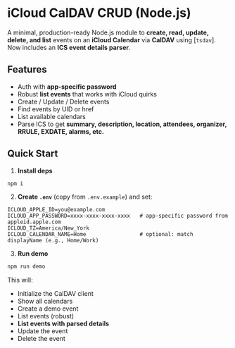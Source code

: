 # iCloud CalDAV CRUD (Node.js)

A minimal, production-ready Node.js module to **create, read, update, delete, and list** events on an **iCloud Calendar** via **CalDAV** using [`tsdav`]. Now includes an **ICS event details parser**.

## Features
- Auth with **app-specific password**
- Robust **list events** that works with iCloud quirks
- Create / Update / Delete events
- Find events by UID or href
- List available calendars
- Parse ICS to get **summary, description, location, attendees, organizer, RRULE, EXDATE, alarms, etc.**

## Quick Start

1) **Install deps**

```bash
npm i
```

2) **Create `.env`** (copy from `.env.example`) and set:
```
ICLOUD_APPLE_ID=you@example.com
ICLOUD_APP_PASSWORD=xxxx-xxxx-xxxx-xxxx   # app-specific password from appleid.apple.com
ICLOUD_TZ=America/New_York
ICLOUD_CALENDAR_NAME=Home                 # optional: match displayName (e.g., Home/Work)
```

3) **Run demo**

```bash
npm run demo
```

This will:
- Initialize the CalDAV client
- Show all calendars
- Create a demo event
- List events (robust)
- **List events with parsed details**
- Update the event
- Delete the event
